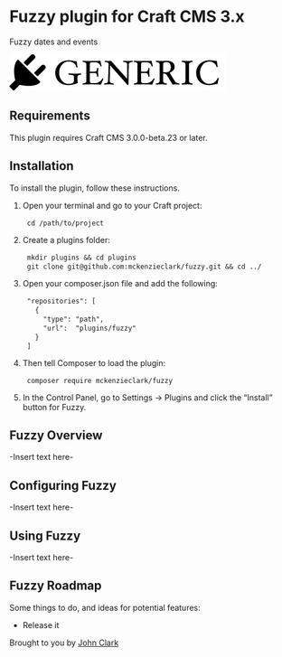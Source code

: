 # Fuzzy plugin for Craft CMS 3.x

Fuzzy dates and events

![Screenshot](resources/img/plugin-logo.png)

## Requirements

This plugin requires Craft CMS 3.0.0-beta.23 or later.

## Installation

To install the plugin, follow these instructions.

1. Open your terminal and go to your Craft project:

        cd /path/to/project
        
2. Create a plugins folder:

        mkdir plugins && cd plugins
        git clone git@github.com:mckenzieclark/fuzzy.git && cd ../
        
3. Open your composer.json file and add the following:

        "repositories": [
          {
            "type": "path",
            "url":  "plugins/fuzzy"
          }
        ]

4. Then tell Composer to load the plugin:

        composer require mckenzieclark/fuzzy

5. In the Control Panel, go to Settings → Plugins and click the “Install” button for Fuzzy.

## Fuzzy Overview

-Insert text here-

## Configuring Fuzzy

-Insert text here-

## Using Fuzzy

-Insert text here-

## Fuzzy Roadmap

Some things to do, and ideas for potential features:

* Release it

Brought to you by [John Clark](https://github.com/mckenzieclark)
